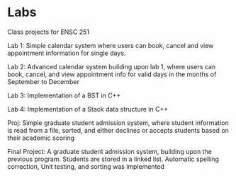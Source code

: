 # Labs
Class projects for ENSC 251

Lab 1: Simple calendar system where users can book, cancel and view appointment information for single days.

Lab 2: Advanced calendar system building upon lab 1, where users can book, cancel, and view appointment info for valid days in the months of September to December

Lab 3: Implementation of a BST in C++

Lab 4: Implementation of a Stack data structure in C++

Proj: Simple graduate student admission system, where student information is read from a file, sorted, and either declines or accepts students based on their academic scoring

Final Project: A graduate student admission system, building upon the previous program. Students are stored in a linked list. Automatic spelling correction, Unit testing, and sorting was implemented

